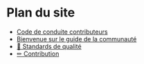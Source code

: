 # Plan du site

* [Code de conduite contributeurs](CODE_OF_CONDUCT.md)
* [Bienvenue sur le guide de la communauté](index.md)
* [🔧 Standards de qualité](docs/standards.md)
* [✏ Contribution](docs/contribution.md)
